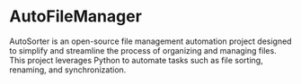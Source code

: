 # AutoFileManager
AutoSorter is an open-source file management automation project designed to simplify and streamline the process of organizing and managing files. This project leverages Python to automate tasks such as file sorting, renaming, and synchronization.
